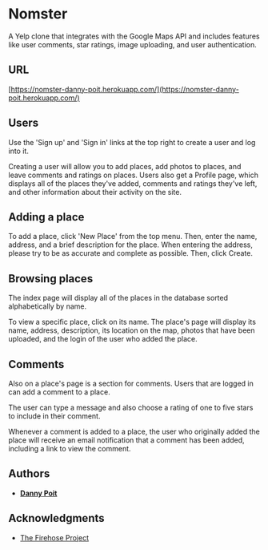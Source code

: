 # Nomster

A Yelp clone that integrates with the Google Maps API and includes features like user comments, star ratings, image uploading, and user authentication.

## URL

[https://nomster-danny-poit.herokuapp.com/](https://nomster-danny-poit.herokuapp.com/)

## Users

Use the 'Sign up' and 'Sign in' links at the top right to create a user and log into it.



Creating a user will allow you to add places, add photos to places, and leave comments and ratings on places. Users also get a Profile page, which displays all of the places they've added, comments and ratings they've left, and other information about their activity on the site.



## Adding a place

To add a place, click 'New Place' from the top menu. Then, enter the name, address, and a brief description for the place. When entering the address, please try to be as accurate and complete as possible. Then, click Create.



## Browsing places

The index page will display all of the places in the database sorted alphabetically by name.



To view a specific place, click on its name. The place's page will display its name, address, description, its location on the map, photos that have been uploaded, and the login of the user who added the place.



## Comments

Also on a place's page is a section for comments. Users that are logged in can add a comment to a place. 



The user can type a message and also choose a rating of one to five stars to include in their comment.



Whenever a comment is added to a place, the user who originally added the place will receive an email notification that a comment has been added, including a link to view the comment.



## Authors

* **[Danny Poit](https://github.com/dpoit)**

## Acknowledgments

* [The Firehose Project](http://thefirehoseproject.com/)
